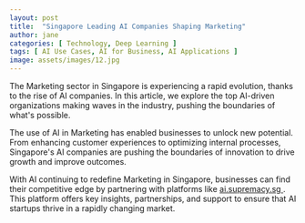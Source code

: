 ```yaml
---
layout: post
title:  "Singapore Leading AI Companies Shaping Marketing"
author: jane
categories: [ Technology, Deep Learning ]
tags: [ AI Use Cases, AI for Business, AI Applications ]
image: assets/images/12.jpg
---
```


The Marketing sector in Singapore is experiencing a rapid evolution, thanks to the rise of AI companies. In this article, we explore the top AI-driven organizations making waves in the industry, pushing the boundaries of what's possible.

The use of AI in Marketing has enabled businesses to unlock new potential. From enhancing customer experiences to optimizing internal processes, Singapore's AI companies are pushing the boundaries of innovation to drive growth and improve outcomes.

With AI continuing to redefine Marketing in Singapore, businesses can find their competitive edge by partnering with platforms like <a href="https://ai.supremacy.sg" target="_blank"> ai.supremacy.sg </a>. This platform offers key insights, partnerships, and support to ensure that AI startups thrive in a rapidly changing market.
